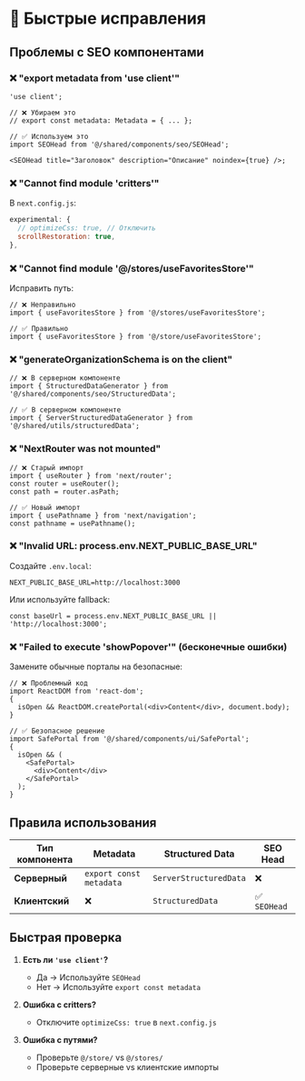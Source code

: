# 🚨 Быстрые исправления

## Проблемы с SEO компонентами

### ❌ "export metadata from 'use client'"

```tsx
'use client';

// ❌ Убираем это
// export const metadata: Metadata = { ... };

// ✅ Используем это
import SEOHead from '@/shared/components/seo/SEOHead';

<SEOHead title="Заголовок" description="Описание" noindex={true} />;
```

### ❌ "Cannot find module 'critters'"

В `next.config.js`:

```javascript
experimental: {
  // optimizeCss: true, // Отключить
  scrollRestoration: true,
},
```

### ❌ "Cannot find module '@/stores/useFavoritesStore'"

Исправить путь:

```tsx
// ❌ Неправильно
import { useFavoritesStore } from '@/stores/useFavoritesStore';

// ✅ Правильно
import { useFavoritesStore } from '@/store/useFavoritesStore';
```

### ❌ "generateOrganizationSchema is on the client"

```tsx
// ❌ В серверном компоненте
import { StructuredDataGenerator } from '@/shared/components/seo/StructuredData';

// ✅ В серверном компоненте
import { ServerStructuredDataGenerator } from '@/shared/utils/structuredData';
```

### ❌ "NextRouter was not mounted"

```tsx
// ❌ Старый импорт
import { useRouter } from 'next/router';
const router = useRouter();
const path = router.asPath;

// ✅ Новый импорт
import { usePathname } from 'next/navigation';
const pathname = usePathname();
```

### ❌ "Invalid URL: process.env.NEXT_PUBLIC_BASE_URL"

Создайте `.env.local`:

```env
NEXT_PUBLIC_BASE_URL=http://localhost:3000
```

Или используйте fallback:

```tsx
const baseUrl = process.env.NEXT_PUBLIC_BASE_URL || 'http://localhost:3000';
```

### ❌ "Failed to execute 'showPopover'" (бесконечные ошибки)

Замените обычные порталы на безопасные:

```tsx
// ❌ Проблемный код
import ReactDOM from 'react-dom';
{
  isOpen && ReactDOM.createPortal(<div>Content</div>, document.body);
}

// ✅ Безопасное решение
import SafePortal from '@/shared/components/ui/SafePortal';
{
  isOpen && (
    <SafePortal>
      <div>Content</div>
    </SafePortal>
  );
}
```

## Правила использования

| Тип компонента | Metadata                | Structured Data        | SEO Head     |
| -------------- | ----------------------- | ---------------------- | ------------ |
| **Серверный**  | `export const metadata` | `ServerStructuredData` | ❌           |
| **Клиентский** | ❌                      | `StructuredData`       | ✅ `SEOHead` |

## Быстрая проверка

1. **Есть ли `'use client'`?**

   - Да → Используйте `SEOHead`
   - Нет → Используйте `export const metadata`

2. **Ошибка с critters?**

   - Отключите `optimizeCss: true` в `next.config.js`

3. **Ошибка с путями?**
   - Проверьте `@/store/` vs `@/stores/`
   - Проверьте серверные vs клиентские импорты
